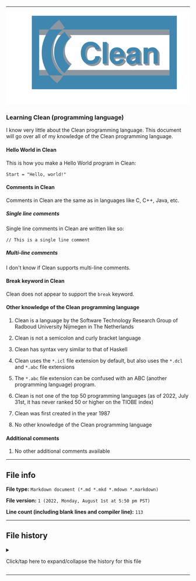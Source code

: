 
***

![/Clean_3.0_(programming_language)_logo.svg](/Clean_3.0_(programming_language)_logo.svg)

### Learning Clean (programming language)

I know very little about the Clean programming language. This document will go over all of my knowledge of the Clean programming language.

#### Hello World in Clean

This is how you make a Hello World program in Clean:

```clean
Start = "Hello, world!"
```

#### Comments in Clean

Comments in Clean are the same as in languages like C, C++, Java, etc.

##### Single line comments

Single line comments in Clean are written like so:

```clean
// This is a single line comment
```

##### Multi-line comments

I don't know if Clean supports multi-line comments.

#### Break keyword in Clean

Clean does not appear to support the `break` keyword.

<!-- To this day, I am still not entirely sure what the `break` keyword does, but most languages support it.

_/!\ This example has not been tested yet, and may not work_ !-->

#### Other knowledge of the Clean programming language

1. Clean is a language by the Software Technology Research Group of Radboud University Nijmegen in The Netherlands

2. Clean is not a semicolon and curly bracket language

3. Clean has syntax very similar to that of Haskell

4. Clean uses the `*.icl` file extension by default, but also uses the `*.dcl` and `*.abc` file extensions

5. The `*.abc` file extension can be confused with an ABC (another programming language) program.

7. Clean is not one of the top 50 programming languages (as of 2022, July 31st, it has never ranked 50 or higher on the TIOBE index)

8. Clean was first created in the year 1987

9. No other knowledge of the Clean programming language

#### Additional comments

1. No other additional comments available

***

## File info

**File type:** `Markdown document (*.md *.mkd *.mdown *.markdown)`

**File version:** `1 (2022, Monday, August 1st at 5:50 pm PST)`

**Line count (including blank lines and compiler line):** `113`

***

## File history

<details><summary><p>Click/tap here to expand/collapse the history for this file</p></summary>

<details><summary><p><b>Version 1 (2022, Monday, August 1st at 5:50 pm PST)</b></p></summary>

> Changes:

> * Started the file

> * Added the `title` section

> * Added the `Hello World in Clean` section

> * Added the `Comments in Clean` section

> > * Added the `Single line comments` subsection

> > * Added the `Multi-line comments` subsection

> * Added the `break keyword in Clean` section

> * Added the `other knowledge of the Clean programming language` section

> * Added the `Additional comments` section

> * Added the `file info` section

> * Added the `file history` section

> * No other changes in version 1

</details>

</details>

***
